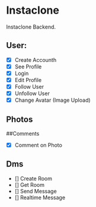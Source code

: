 # Instaclone

Instaclone Backend.

## User:

- [x] Create Accounth
- [x] See Profile
- [x] Login
- [x] Edit Profile
- [x] Follow User
- [x] Unfollow User
- [x] Change Avatar (Image Upload)

## Photos

##Comments

- [x] Comment on Photo

## Dms

- [] Create Room
- [] Get Room
- [] Send Message
- [] Realtime Message
